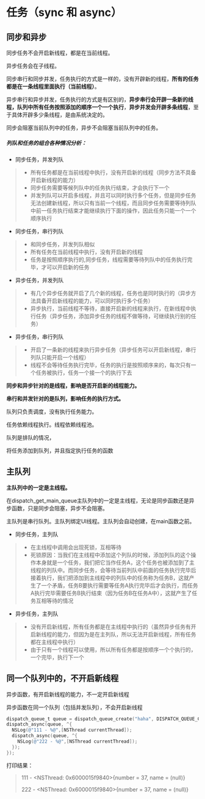 # 任务（sync 和 async）

## 同步和异步

同步任务不会开启新线程，都是在当前线程。

异步任务会在子线程。

同步串行和同步并发，任务执行的方式是一样的，没有开辟新的线程，**所有的任务都是在一条线程里面执行（当前线程）**。

异步串行和异步并发，任务执行的方式是有区别的，**异步串行会开辟一条新的线程，队列中所有任务按照添加的顺序一个一个执行**，**异步并发会开辟多条线程**，至于具体开辟多少条线程，是由系统决定的。

同步会阻塞当前队列中的任务，异步不会阻塞当前队列中的任务。

##### 列队和任务的组合各种情况分析：

- 同步任务，并发列队

> - 所有任务都是在当前线程中执行，没有开启新的线程（同步方法不具备开启新线程的能力）
> - 同步任务需要等候列队中的任务执行结束，才会执行下一个
> - 并发列队可以开启多线程，并且可以同时执行多个任务，但是同步任务无法创建新线程，所以只有当前一个线程，而且同步任务需要等待列队中前一任务执行结束才能继续执行下面的操作，因此任务只能一个一个顺序执行

- 同步任务，串行列队

> - 和同步任务，并发列队相似
> - 所有任务在当前线程中执行，没有开启新的线程
> - 任务是按照顺序执行的,同步任务，线程需要等待列队中的任务执行完毕，才可以开启新的任务

- 异步任务，并发列队

> - 有几个异步任务就开启了几个新的线程，任务也是同时执行的（异步方法具备开启新线程的能力，可以同时执行多个任务）
> - 异步执行，当前线程不等待，直接开启新的线程来执行，在新线程中执行任务（异步任务，添加异步任务的线程不做等待，可继续执行别的任务）

- 异步任务，串行列队

> - 开启了一条新的线程来执行异步任务（异步任务可以开启新线程，串行列队只能开启一个线程）
> - 线程不会等待任务执行完毕，任务的执行是按照顺序来的，每次只有一个任务被执行，任务一个接一个的执行下去

**同步和异步针对的是线程，影响是否开启新的线程能力。**

**串行和并发针对的是队列，影响任务的执行方式。**

队列只负责调度，没有执行任务能力。

任务依赖线程执行。线程依赖线程池。

队列是排队的情况，

将任务添加到队列，并且指定执行任务的函数

## 主队列

**主队列中的一定是主线程。**

在dispatch_get_main_queue主队列中的一定是主线程，无论是同步函数还是异步函数，只是同步会阻塞，异步不会阻塞。

主队列是串行队列。主队列绑定UI线程。主队列会自动创建，在main函数之前。

- 同步任务，主列队

> - 在主线程中调用会出现死锁，互相等待
> - 死锁原因：当我们在主线程中添加这个列队的时候，添加列队的这个操作本身就是一个任务，我们把它当作任务A，这个任务也被添加到了主线程的列队中。而同步任务，会等待当前列队中前面的任务执行完毕后接着执行，我们把添加到主线程中的列队中的任务称为任务B，这就产生了一个矛盾，任务B要执行需要等任务A执行完毕后才会执行，而任务A执行完毕需要任务B执行结束（因为任务B在任务A中），这就产生了任务互相等待的情况

- 异步任务，主列队

> - 没有开启新线程，所有任务都是在主线程中执行的（虽然异步任务有开启新线程的能力，但因为是在主列队，所以无法开启新线程，所有任务都在主线程中执行）
> - 由于只有一个线程可以使用，所以所有任务都是按顺序一个个执行的，一个完毕，执行下一个

## 同一个队列中的，不开启新线程

异步函数，有开启新线程的能力，不一定开启新线程

异步函数在同一个队列（包括并发队列），不会开启新线程

```objective-c
dispatch_queue_t queue = dispatch_queue_create("haha", DISPATCH_QUEUE_CONCURRENT);
dispatch_async(queue, ^{
  NSLog(@"111 - %@",[NSThread currentThread]);
  dispatch_async(queue, ^{
    NSLog(@"222 - %@",[NSThread currentThread]);
  });
});
```

打印结果：

>   111 - <NSThread: 0x6000015f9840>{number = 37, name = (null)}
>
>   222 - <NSThread: 0x6000015f9840>{number = 37, name = (null)}
